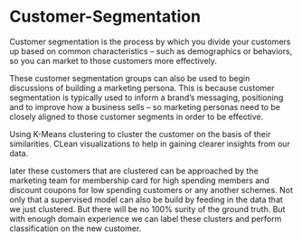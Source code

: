 # Customer-Segmentation

Customer segmentation is the process by which you divide your customers up based on common characteristics – such as demographics or behaviors, so you can market to those customers more effectively.

These customer segmentation groups can also be used to begin discussions of building a marketing persona. This is because customer segmentation is typically used to inform a brand’s messaging, positioning and to improve how a business sells – so marketing personas need to be closely aligned to those customer segments in order to be effective.

Using K-Means clustering to cluster the customer on the basis of their similarities.
CLean visualizations to help in gaining clearer insights from our data.

later these customers that are clustered can be approached by the marketing team for membership card for high spending members and discount coupons for low spending customers or any another schemes. Not only that a supervised model can also be build by feeding in the data that we just clustered. But there will be no 100% surity of the ground truth. But with enough domain experience we can label these clusters and perform classification on the new customer.

